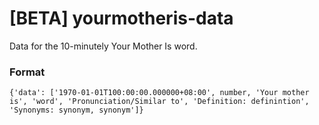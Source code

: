 # [BETA] yourmotheris-data
Data for the 10-minutely Your Mother Is word.

### Format
```{'data': ['1970-01-01T100:00:00.000000+08:00', number, 'Your mother is', 'word', 'Pronunciation/Similar to', 'Definition: definintion', 'Synonyms: synonym, synonym']}```
